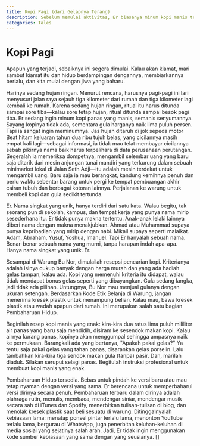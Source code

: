 ```yaml
---
title: Kopi Pagi (dari Gelapnya Terang)
description: Sebelum memulai aktivitas, Er biasanya minum kopi manis terlebih dahulu.
categories: Tales
---
```

# Kopi Pagi

Apapun yang terjadi, sebaiknya ini segera dimulai. Kalau akan kiamat, mari sambut kiamat itu dan hidup berdampingan dengannya, membiarkannya berlalu, dan kita mulai dengan jiwa yang baharu.

Harinya sedang hujan ringan. Menurut rencana, harusnya pagi-pagi ini lari menyusuri jalan raya sejauh tiga kilometer dari rumah dan tiga kilometer lagi kembali ke rumah. Karena sedang hujan ringan, ritual itu harus ditunda sampai sore tiba—kalau sore tetap hujan, ritual ditunda sampai besok pagi tiba. Er sedang ingin minum kopi panas yang manis, semanis senyumannya. Sayang kopinya tidak ada, sementara gula harganya naik lima puluh persen. Tapi ia sangat ingin meminumnya. Jas hujan ditaruh di jok sepeda motor Beat hitam keluaran tahun dua ribu tujuh belas, yang cicilannya masih empat kali lagi—sebagai informasi, ia tidak mau telat membayar cicilannya sebab pikirnya nama baik harus terpelihara di data perusahaan perutangan. Segeralah ia memeriksa dompetnya, mengambil selembar uang yang baru saja ditarik dari mesin anjungan tunai mandiri yang terkurung dalam sebuah minimarket lokal di Jalan Seth Adji—itu adalah mesin terdekat untuk mengambil uang. Baru saja ia mau berangkat, kandung kemihnya penuh dan perlu waktu sebentar barang untuk pergi ke tempat pembuangan akhir cairan tubuh dan berbagai kotoran lainnya. Perjalanan ke warung untuk membeli kopi dan gula sedikit tertunda.

Er. Nama singkat yang unik, hanya terdiri dari satu kata. Walau begitu, tak seorang pun di sekolah, kampus, dan tempat kerja yang punya nama mirip sesederhana itu. Er tidak punya makna tertentu. Anak-anak lelaki lainnya diberi nama dengan makna menakjubkan. Ahmad atau Muhammad supaya punya kepribadian yang mirip dengan nabi. Mikail supaya seperti malaikat. Adam, Abraham, Yusuf, Yoshua, Imanuel. Tapi Er hanyalah sebuah nama. Benar-benar sebuah nama yang murni, tanpa harapan indah apa-apa. Hanya nama singkat yang unik. Er.

Sesampai di Warung Bu Nor, dimulailah resepsi pencarian kopi. Kriterianya adalah isinya cukup banyak dengan harga murah dan yang ada hadiah gelas tampan, kalau ada. Kopi yang memenuhi kriteria itu didapat, walau tidak mendapat bonus gelas seperti yang dibayangkan. Gula sedang langka, jadi tidak ada pilihan. Untungnya, Bu Nor mau menjual gulanya dengan ukuran setengah. Berdasarkan Kode Etik Belanja di Warung, jangan menerima kresek plastik untuk menampung belian. Kalau mau, bawa kresek plastik atau wadah apapun dari rumah. Ini merupakan salah satu bagian Pembaharuan Hidup.

Beginilah resep kopi manis yang enak: kira-kira dua ratus lima puluh mililiter air panas yang baru saja mendidih, disiram ke sesendok makan kopi. Kalau airnya kurang panas, kopinya akan menggumpal sehingga ampasnya naik ke permukaan. Barangkali ada yang bertanya, "Apakah pakai gelas?" Ya tentu saja pakai gelas yang tahan panas, disarankan gelas porselin. Lalu tambahkan kira-kira tiga sendok makan gula (tanpa) pasir. Dan, marilah diaduk. Silakan seruput selagi panas. Begitulah instruksi profesional untuk membuat kopi manis yang enak.

Pembaharuan Hidup tersedia. Bebas untuk pindah ke versi baru atau mau tetap nyaman dengan versi yang sama. Er berencana untuk memperbaharui versi dirinya secara penuh. Pembaharuan terbaru dalam dirinya adalah olahraga rutin, menulis, membaca, mendengar siniar, mendengar musik secara sah di iTunes dan Spotify, menerbitkan tulisan-tulisan di blog, dan menolak kresek plastik saat beli sesuatu di warung. Ditinggalnyalah kebiasaan lama: menatap ponsel pintar terlalu lama, menonton YouTube terlalu lama, bergurau di WhatsApp, juga penerbitan keluhan-keluhan di media sosial yang sejatinya salah arah. Jadi, Er tidak ingin menggunakan kode sumber kebiasaan yang sama dengan yang seusianya. []
